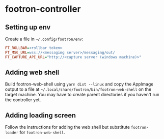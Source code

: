 # footron-controller

## Setting up env

Create a file in `~/.config/footron/env`:
```ini
FT_ROLLBAR=<rollbar token>
FT_MSG_URL=wss://<messaging server>/messaging/out/
FT_CAPTURE_API_URL="http://<capture server (windows machine)>"
```

## Adding web shell

Build footron-web-shell using `yarn dist --linux` and copy the AppImage output to a file at
`~/.local/share/footron/bin/footron-web-shell` on the target machine. You may have to create
parent directories if you haven't run the controller yet.

## Adding loading screen

Follow the instructions for adding the web shell but substitute `footron-loader` for
`footron-web-shell`.
